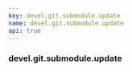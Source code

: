 ```yaml
---
key: devel.git.submodule.update
name: devel.git.submodule.update
api: true
---
```


### devel.git.submodule.update
